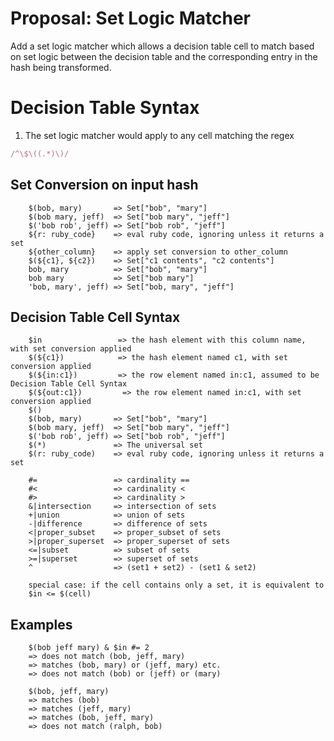 # Proposal: Set Logic Matcher

Add a set logic matcher which allows a decision table cell to match based on set logic between the decision table and the corresponding entry in the hash being transformed.

# Decision Table Syntax

1. The set logic matcher would apply to any cell matching the regex 

  ```ruby
  /^\$\((.*)\)/
  ```

## Set Conversion on input hash

        $(bob, mary)       => Set["bob", "mary"]
        $(bob mary, jeff)  => Set["bob mary", "jeff"]
        $('bob rob', jeff) => Set["bob rob", "jeff"]
        ${r: ruby_code}    => eval ruby code, ignoring unless it returns a set
        ${other_column}    => apply set conversion to other_column
        $(${c1}, ${c2})    => Set["c1 contents", "c2 contents"]
        bob, mary          => Set["bob", "mary"]
        bob mary           => Set["bob mary"]
        'bob, mary', jeff) => Set["bob, mary", "jeff"]

## Decision Table Cell Syntax
        $in                 => the hash element with this column name, with set conversion applied
        $(${c1})            => the hash element named c1, with set conversion applied
        $(${in:c1})         => the row element named in:c1, assumed to be Decision Table Cell Syntax
        $(${out:c1})         => the row element named in:c1, with set conversion applied
        $()
        $(bob, mary)       => Set["bob", "mary"]
        $(bob mary, jeff)  => Set["bob mary", "jeff"]
        $('bob rob', jeff) => Set["bob rob", "jeff"]
        $(*)               => The universal set
        $(r: ruby_code)    => eval ruby code, ignoring unless it returns a set

        #=                 => cardinality ==
        #<                 => cardinality <
        #>                 => cardinality >
        &|intersection     => intersection of sets
        +|union            => union of sets
        -|difference       => difference of sets
        <|proper_subset    => proper_subset of sets
        >|proper_superset  => proper_superset of sets
        <=|subset          => subset of sets
        >=|superset        => superset of sets
        ^                  => (set1 + set2) - (set1 & set2)

        special case: if the cell contains only a set, it is equivalent to
        $in <= $(cell)

## Examples
        $(bob jeff mary) & $in #= 2
        => does not match (bob, jeff, mary)
        => matches (bob, mary) or (jeff, mary) etc.
        => does not match (bob) or (jeff) or (mary)

        $(bob, jeff, mary)
        => matches (bob)
        => matches (jeff, mary)
        => matches (bob, jeff, mary)
        => does not match (ralph, bob)

